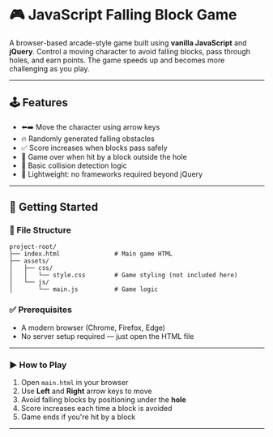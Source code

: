 # 🎮 JavaScript Falling Block Game

A browser-based arcade-style game built using **vanilla JavaScript** and **jQuery**. Control a moving character to avoid falling blocks, pass through holes, and earn points. The game speeds up and becomes more challenging as you play.

---

## 🕹️ Features

- ⬅️➡️ Move the character using arrow keys
- 🔥 Randomly generated falling obstacles
- ✅ Score increases when blocks pass safely
- 🎯 Game over when hit by a block outside the hole
- 🧠 Basic collision detection logic
- 💾 Lightweight: no frameworks required beyond jQuery

---

## 🚀 Getting Started


### 📁 File Structure
```
project-root/
├── index.html               # Main game HTML
├── assets/
│   ├── css/
│   │   └── style.css        # Game styling (not included here)
│   └── js/
│       └── main.js          # Game logic
```

### ✅ Prerequisites

- A modern browser (Chrome, Firefox, Edge)
- No server setup required — just open the HTML file

---

### ▶️ How to Play

1. Open `main.html` in your browser
2. Use **Left** and **Right** arrow keys to move
3. Avoid falling blocks by positioning under the **hole**
4. Score increases each time a block is avoided
5. Game ends if you're hit by a block

---
